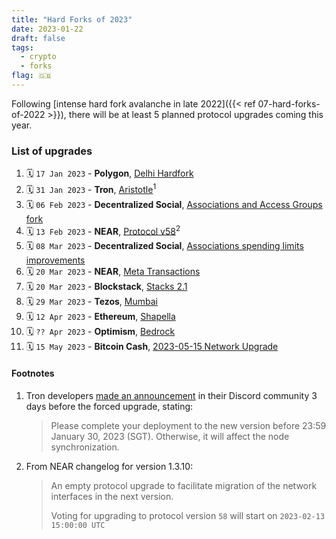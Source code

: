 ```yaml
---
title: "Hard Forks of 2023"
date: 2023-01-22
draft: false
tags:
  - crypto
  - forks
flag: 🇬🇧
---
```


Following [intense hard fork avalanche in late 2022]({{< ref 07-hard-forks-of-2022 >}}), there will be at least 5 planned protocol upgrades coming this year.

<!--more-->

### List of upgrades

1. 🗓️ `17 Jan 2023` - **Polygon**, [Delhi Hardfork](https://forum.polygon.technology/t/pip-7-delhi-hardfork/10904)
1. 🗓️ `31 Jan 2023` - **Tron**, [Aristotle](https://github.com/tronprotocol/java-tron/releases/tag/GreatVoyage-v4.7.0.1)<sup>1</sup>
1. 🗓️ `06 Feb 2023` - **Decentralized Social**, [Associations and Access Groups fork](https://github.com/deso-protocol/core/releases/tag/v3.1.1)
1. 🗓️ `13 Feb 2023` - **NEAR**, [Protocol v58](https://github.com/near/nearcore/releases/tag/1.31.0)<sup>2</sup>
1. 🗓️ `08 Mar 2023` - **Decentralized Social**, [Associations spending limits improvements](https://github.com/deso-protocol/core/releases/tag/v3.2.0)
1. 🗓️ `20 Mar 2023` - **NEAR**, [Meta Transactions](https://github.com/near/nearcore/releases/tag/1.32.0-rc.1)
1. 🗓️ `20 Mar 2023` - **Blockstack**, [Stacks 2.1](https://stacks.org/stacks-21-what-to-expect)
1. 🗓️ `29 Mar 2023` - **Tezos**, [Mumbai](https://tzstats.com/election/46)
1. 🗓️ `12 Apr 2023` - **Ethereum**, [Shapella](https://twitter.com/terencechain/status/1636372120581324801)
1. 🗓️ `?? Apr 2023` - **Optimism**, [Bedrock](https://community.optimism.io/docs/developers/bedrock/explainer/)
1. 🗓️ `15 May 2023` - **Bitcoin Cash**, [2023-05-15 Network Upgrade](https://upgradespecs.bitcoincashnode.org/2023-05-15-upgrade/)

#### Footnotes

1. Tron developers [made an announcement](https://discord.com/channels/491685925227724801/494678858340237312/1068844678432178176) in their Discord community 3 days before the forced upgrade, stating:

    > Please complete your deployment to the new version before 23:59 January 30, 2023 (SGT). Otherwise, it will affect the node synchronization.

2. From NEAR changelog for version 1.3.10:

    > An empty protocol upgrade to facilitate migration of the network interfaces in the next version.
    > 
    > Voting for upgrading to protocol version `58` will start on `2023-02-13 15:00:00 UTC`

